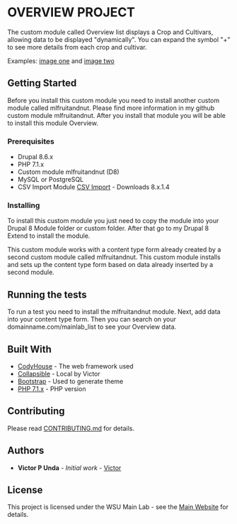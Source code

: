 # OVERVIEW PROJECT

The custom module called Overview list displays a Crop and Cultivars, allowing data to be displayed  "dynamically". You can expand the symbol "+" to see more details from each crop and cultivar.

Examples: [image one](/ScreenShot.png) and [image two](/ScreenShot2.png)

## Getting Started

Before you install this custom module you need to install another custom module called mlfruitandnut. Please find more information in my github custom module mlfruitandnut.
After you install that module you will be able to install this module Overview.


### Prerequisites

- Drupal 8.6.x
- PHP 7.1.x
- Custom module mlfruitandnut (D8)
- MySQL or  PostgreSQL
- CSV Import Module [CSV Import](https://www.drupal.org/project/csv_importer) - Downloads 8.x.1.4

### Installing

To install this custom module you just need to copy the module into your Drupal 8 Module folder or custom folder. After that go to my Drupal 8 Extend to install the module.

This custom module works with a content type form already created by a second custom module called mlfruitandnut. This custom module installs and sets up the content type form based on data already inserted by a second module.

## Running the tests

To run a test you need to install the mlfruitandnut module. Next, add data into your content type form. Then you can search on your domainname.com/mainlab_list to see your Overview data.

## Built With

* [CodyHouse](https://codyhouse.co/) - The web framework used
* [Collapsible](https://github.com/Viktoru/Overview/tree/master/mainlab_list/assets/css) - Local by Victor
* [Bootstrap](https://getbootstrap.com/docs/3.4/) - Used to generate theme
* [PHP 7.1.x](http://php.net/) - PHP version

## Contributing

Please read [CONTRIBUTING.md](https://github.com/Viktoru/) for details.

## Authors

* **Victor P Unda** - *Initial work* - [Victor](https://github.com/Viktoru/)

## License

This project is licensed under the WSU Main Lab - see the [Main Website](http://www.bioinfo.wsu.edu) for details.